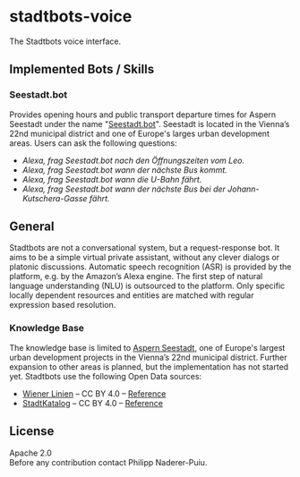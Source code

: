 # stadtbots-voice

The Stadtbots voice interface.

## Implemented Bots / Skills

### Seestadt.bot

Provides opening hours and public transport departure times for Aspern Seestadt under the name "[Seestadt.bot]".
Seestadt is located in the Vienna’s 22nd municipal district and one of Europe's larges urban development areas.
Users can ask the following questions:

* _Alexa, frag Seestadt.bot nach den Öffnungszeiten vom Leo._
* _Alexa, frag Seestadt.bot wann der nächste Bus kommt._
* _Alexa, frag Seestadt.bot wann die U-Bahn fährt._
* _Alexa, frag Seestadt.bot wann der nächste Bus bei der Johann-Kutschera-Gasse fährt._

## General

Stadtbots are not a conversational system, but a request-response bot. It aims to be a simple virtual private assistant,
without any clever dialogs or platonic discussions. Automatic speech recognition (ASR) is provided by the platform,
e.g. by the Amazon’s Alexa engine. The first step of natural language understanding (NLU) is outsourced to the platform.
Only specific locally dependent resources and entities are matched with regular expression based resolution.

### Knowledge Base

The knowledge base is limited to [Aspern Seestadt], one of Europe's largest urban development projects
in the Vienna’s 22nd municipal district. Further expansion to other areas is planned,
but the implementation has not started yet. Stadtbots use the following Open Data sources:

* [Wiener Linien] – CC BY 4.0 – [Reference][Doc-WL]
* [StadtKatalog] – CC BY 4.0 – [Reference][Doc-STK]

## License

Apache 2.0<br>Before any contribution contact Philipp Naderer-Puiu.

[Seestadt.bot]: https://seestadt.bot/
[Aspern Seestadt]: https://www.aspern-seestadt.at/en/
[Wiener Linien]: https://www.wienerlinien.at/eportal3/ep/channelView.do/pageTypeId/66528/channelId/-48664
[StadtKatalog]: https://www.stadtkatalog.org/
[Doc-WL]: https://www.data.gv.at/katalog/dataset/wiener-linien-echtzeitdaten-via-datendrehscheibe-wien
[Doc-STK]: https://docs.stadtkatalog.org/
